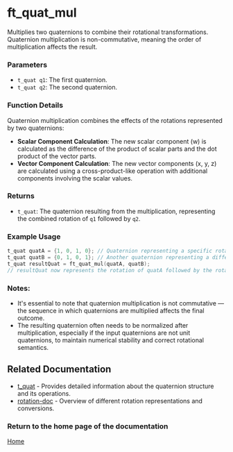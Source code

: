 # ft_quat_mul
Multiplies two quaternions to combine their rotational transformations. Quaternion multiplication is non-commutative, meaning the order of multiplication affects the result.

### Parameters
- `t_quat q1`: The first quaternion.
- `t_quat q2`: The second quaternion.

### Function Details
Quaternion multiplication combines the effects of the rotations represented by two quaternions:
- **Scalar Component Calculation**: The new scalar component (w) is calculated as the difference of the product of scalar parts and the dot product of the vector parts.
- **Vector Component Calculation**: The new vector components (x, y, z) are calculated using a cross-product-like operation with additional components involving the scalar values.

### Returns
- `t_quat`: The quaternion resulting from the multiplication, representing the combined rotation of `q1` followed by `q2`.

### Example Usage
```c
t_quat quatA = {1, 0, 1, 0}; // Quaternion representing a specific rotation
t_quat quatB = {0, 1, 0, 1}; // Another quaternion representing a different rotation
t_quat resultQuat = ft_quat_mul(quatA, quatB);
// resultQuat now represents the rotation of quatA followed by the rotation of quatB
```

### Notes:
- It's essential to note that quaternion multiplication is not commutative — the sequence in which quaternions are multiplied affects the final outcome.
- The resulting quaternion often needs to be normalized after multiplication, especially if the input quaternions are not unit quaternions, to maintain numerical stability and correct rotational semantics.

## Related Documentation
- [t_quat](./t_quat.md) - Provides detailed information about the quaternion structure and its operations.
- [rotation-doc](../rotation-doc.md) - Overview of different rotation representations and conversions.

### Return to the home page of the documentation
[Home](../../home.md)

